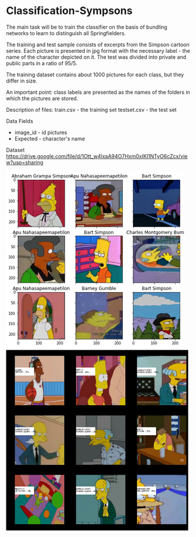 # Classification-Sympsons
The main task will be to train the classifier on the basis of bundling networks to learn to distinguish all Springfielders.

The training and test sample consists of excerpts from the Simpson cartoon series. Each picture is presented in jpg format with the necessary label - the name of the character depicted on it. The test was divided into private and public parts in a ratio of 95/5.

The training dataset contains about 1000 pictures for each class, but they differ in size.

An important point: class labels are presented as the names of the folders in which the pictures are stored.

Description of files:
  train.csv - the training set
  testset.csv - the test set

Data Fields
  * image_id - id pictures
  * Expected - character's name

Dataset https://drive.google.com/file/d/1Ott_w4IxaA94O7Hxm0xIKl1NTyO6cZcx/view?usp=sharing

![](1.png)
![](2.png)
